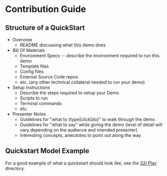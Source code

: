 # Contribution Guide

## Structure of a QuickStart

* Overview
  * README discussing what this demo does
* Bill Of Materials
  * Environment Specs -- describe the environment required to run this demo
  * Template files
  * Config files
  * External Source Code repos
  * etc. (any other technical collateral needed to run your demo)
* Setup Instructions
  * Describe the steps required to setup your Demo
  * Scripts to run
  * Terminal commands
  * etc.
* Presenter Notes
  * Guidelines for "what to {type|click|do}" to walk through the demo
  * Guidelines for "what to say" while giving the demo (level of detail will vary depending on the audience and intended presenter)
  * Interesting concepts, anecdotes to point out along the way

## Quickstart Model Example

For a good example of what a quickstart should look like, see the [S2I Play](/build-s2i-play) directory.
